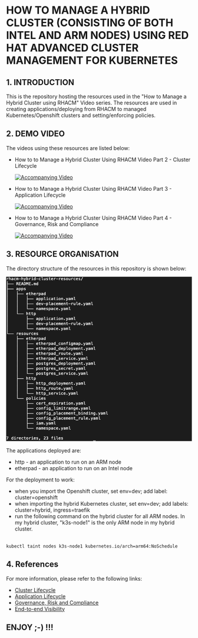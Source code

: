 # HOW TO MANAGE A HYBRID CLUSTER (CONSISTING OF BOTH INTEL AND ARM NODES) USING RED HAT ADVANCED CLUSTER MANAGEMENT FOR KUBERNETES 

## 1. INTRODUCTION

This is the repository hosting the resources used in the "How to Manage a Hybrid Cluster using RHACM" Video series. The resources are used in creating applications/deploying from RHACM to managed Kubernetes/Openshift clusters and setting/enforcing policies.

## 2. DEMO VIDEO

The videos using these resources are listed below:
* How to to Manage a Hybrid Cluster Using RHACM Video Part 2 - Cluster Lifecycle <p />
[![Accompanying Video](http://img.youtube.com/vi/utAJ54nT-SE/0.jpg)](http://www.youtube.com/watch?v=utAJ54nT-SE)

* How to to Manage a Hybrid Cluster Using RHACM Video Part 3 - Application Lifecycle <p />
[![Accompanying Video](http://img.youtube.com/vi/ZoL4jfu4gCQ/0.jpg)](http://www.youtube.com/watch?v=ZoL4jfu4gCQ)

* How to to Manage a Hybrid Cluster Using RHACM Video Part 4 - Governance, Risk and Compliance <p />
[![Accompanying Video](http://img.youtube.com/vi/89CR_t8wNCk0.jpg)](http://www.youtube.com/watch?v=89CR_t8wNCk)

## 3. RESOURCE ORGANISATION
The directory structure of the resources in this repository is shown below: <p />
![Directory Structure](images/tree.png "Directory Structure")
<p />

The applications deployed are:
* http - an application to run on an ARM node
* etherpad - an application to run on an Intel node
<p />

For the deployment to work:
* when you import the Openshift cluster, set env=dev; add label: cluster=openshift
* when importing the hybrid Kubernetes cluster, set env=dev; add labels: cluster=hybrid, ingress=traefik
* run the following command on the hybrid cluster for all ARM nodes. In my hybrid cluster, "k3s-node1" is the only ARM node in my hybrid cluster.<p />
<pre><code>
kubectl taint nodes k3s-node1 kubernetes.io/arch=arm64:NoSchedule
</code></pre>
## 4. References
For more information, please refer to the following links:
* [Cluster Lifecycle](https://access.redhat.com/documentation/en-us/red_hat_advanced_cluster_management_for_kubernetes/2.2/html-single/manage_cluster/index#managing-your-clusters)
* [Application Lifecycle](https://access.redhat.com/documentation/en-us/red_hat_advanced_cluster_management_for_kubernetes/2.2/html-single/manage_applications/index#application-model-and-definitions)
* [Governance, Risk and Compliance](https://access.redhat.com/documentation/en-us/red_hat_advanced_cluster_management_for_kubernetes/2.2/html-single/security/index#governance-and-risk)
* [End-to-end Visibility](https://access.redhat.com/documentation/en-us/red_hat_advanced_cluster_management_for_kubernetes/2.2/html-single/web_console/index#observability-in-the-console)

## ENJOY ;-) !!! 